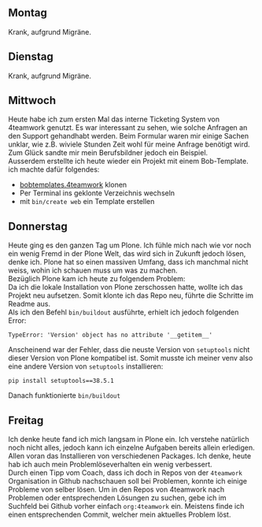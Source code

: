 ## Montag
Krank, aufgrund Migräne.

## Dienstag
Krank, aufgrund Migräne.

## Mittwoch
Heute habe ich zum ersten Mal das interne Ticketing System von 4teamwork genutzt. Es war interessant zu sehen, wie solche Anfragen an den Support gehandhabt werden. Beim Formular waren mir einige Sachen unklar, wie z.B. wiviele Stunden Zeit wohl für meine Anfrage benötigt wird. Zum Glück sandte mir mein Berufsbildner jedoch ein Beispiel.  
Ausserdem erstellte ich heute wieder ein Projekt mit einem Bob-Template. ich machte dafür folgendes:

* [bobtemplates.4teamwork](https://github.com/4teamwork/bobtemplates.4teamwork) klonen
* Per Terminal ins geklonte Verzeichnis wechseln
* mit `bin/create web` ein Template erstellen

## Donnerstag
Heute ging es den ganzen Tag um Plone. Ich fühle mich nach wie vor noch ein wenig Fremd in der Plone Welt, das wird sich in Zukunft jedoch lösen, denke ich. Plone hat so einen massiven Umfang, dass ich manchmal nicht weiss, wohin ich schauen muss um was zu machen.  
Bezüglich Plone kam ich heute zu folgendem Problem:  
Da ich die lokale Installation von Plone zerschossen hatte, wollte ich das Projekt neu aufsetzen. Somit klonte ich das Repo neu, führte die Schritte im Readme aus.  
Als ich den Befehl `bin/buildout` ausführte, erhielt ich jedoch folgenden Error:

```
TypeError: 'Version' object has no attribute '__getitem__'
```

Anscheinend war der Fehler, dass die neuste Version von `setuptools` nicht dieser Version von Plone kompatibel ist. Somit musste ich meiner venv also eine andere Version von `setuptools` installieren:

```
pip install setuptools==38.5.1
```

Danach funktionierte `bin/buildout`

## Freitag
Ich denke heute fand ich mich langsam in Plone ein. Ich verstehe natürlich noch nicht alles, jedoch kann ich einzelne Aufgaben bereits allein erledigen. Allen voran das Installieren von verschiedenen Packages. Ich denke, heute hab ich auch mein Problemlöseverhalten ein wenig verbessert.  
Durch einen Tipp vom Coach, dass ich doch in Repos von der `4teamwork` Organisation in Github nachschauen soll bei Problemen, konnte ich einige Probleme von selber lösen. Um in den Repos von 4teamwork nach Problemen oder entsprechenden Lösungen zu suchen, gebe ich im Suchfeld bei Github vorher einfach `org:4teamwork` ein. Meistens finde ich einen entsprechenden Commit, welcher mein aktuelles Problem löst. 

